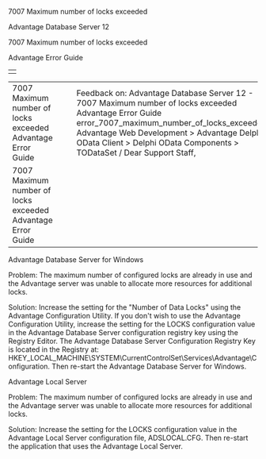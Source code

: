 7007 Maximum number of locks exceeded




Advantage Database Server 12  

7007 Maximum number of locks exceeded

Advantage Error Guide

|  |
| --- |
|  |

|  |  |  |  |  |
| --- | --- | --- | --- | --- |
| 7007 Maximum number of locks exceeded  Advantage Error Guide |  |  | Feedback on: Advantage Database Server 12 - 7007 Maximum number of locks exceeded Advantage Error Guide error\_7007\_maximum\_number\_of\_locks\_exceeded Advantage Web Development > Advantage Delphi OData Client > Delphi OData Components > TODataSet / Dear Support Staff, |  |
| 7007 Maximum number of locks exceeded  Advantage Error Guide |  |  |  |  |

Advantage Database Server for Windows

Problem: The maximum number of configured locks are already in use and the Advantage server was unable to allocate more resources for additional locks.

Solution: Increase the setting for the "Number of Data Locks" using the Advantage Configuration Utility. If you don't wish to use the Advantage Configuration Utility, increase the setting for the LOCKS configuration value in the Advantage Database Server configuration registry key using the Registry Editor. The Advantage Database Server Configuration Registry Key is located in the Registry at: HKEY\_LOCAL\_MACHINE\SYSTEM\CurrentControlSet\Services\Advantage\Configuration. Then re-start the Advantage Database Server for Windows.

Advantage Local Server

Problem: The maximum number of configured locks are already in use and the Advantage server was unable to allocate more resources for additional locks.

Solution: Increase the setting for the LOCKS configuration value in the Advantage Local Server configuration file, ADSLOCAL.CFG. Then re-start the application that uses the Advantage Local Server.